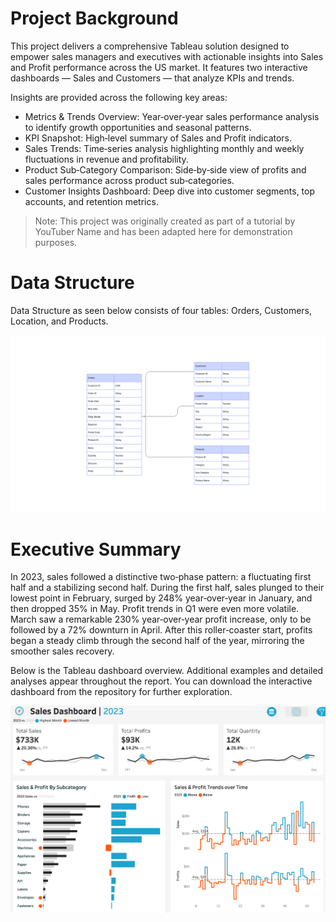 # Project Background

This project delivers a comprehensive Tableau solution designed to empower sales managers and executives with actionable insights into Sales and Profit performance across the US market. It features two interactive dashboards — Sales and Customers — that analyze KPIs and trends.

Insights are provided across the following key areas:

- Metrics & Trends Overview: Year‑over‑year sales performance analysis to identify growth opportunities and seasonal patterns.
- KPI Snapshot: High‑level summary of Sales and Profit indicators.
- Sales Trends: Time‑series analysis highlighting monthly and weekly fluctuations in revenue and profitability.
- Product Sub‑Category Comparison: Side‑by‑side view of profits and sales performance across product sub‑categories.
- Customer Insights Dashboard: Deep dive into customer segments, top accounts, and retention metrics.

> Note: This project was originally created as part of a tutorial by YouTuber Name and has been adapted here for demonstration purposes.


# Data Structure

Data Structure as seen below consists of four tables: Orders, Customers, Location, and Products.
<p align="center">
  <img src="plots/data_structure.png">
</p>

# Executive Summary

In 2023, sales followed a distinctive two‑phase pattern: a fluctuating first half and a stabilizing second half. During the first half, sales plunged to their lowest point in February, surged by 248% year‑over‑year in January, and then dropped 35% in May. Profit trends in Q1 were even more volatile. March saw a remarkable 230% year‑over‑year profit increase, only to be followed by a 72% downturn in April. After this roller‑coaster start, profits began a steady climb through the second half of the year, mirroring the smoother sales recovery.

Below is the Tableau dashboard overview. Additional examples and detailed analyses appear throughout the report. You can download the interactive dashboard from the repository for further exploration.

<p align="center">
  <img src="plots/sales_dashboard.png">
</p>
